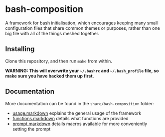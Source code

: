 bash-composition
================

A framework for bash initialisation, which encourages keeping many small
configuration files that share common themes or purposes, rather than one big
file with all of the things meshed together.


Installing
----------

Clone this repository, and then run `make` from within. 

**WARNING: This will overwrite your `~/.bashrc` and `~/.bash_profile`
file, so make sure you have backed them up first.**


Documentation
-------------

More documentation can be found in the `share/bash-composition` folder:

*   [usage.markdown][usage] explains the general usage of the framework
*   [functions.markdown][functions] details what functions are provided
*   [prompt.markdown][prompt] details macros available for more conveniently
    setting the prompt

[usage]: https://github.com/norm/bash-composition/blob/master/share/bash-composition/usage.markdown
[functions]: https://github.com/norm/bash-composition/blob/master/share/bash-composition/functions.markdown
[prompt]: https://github.com/norm/bash-composition/blob/master/share/bash-composition/prompt.markdown
